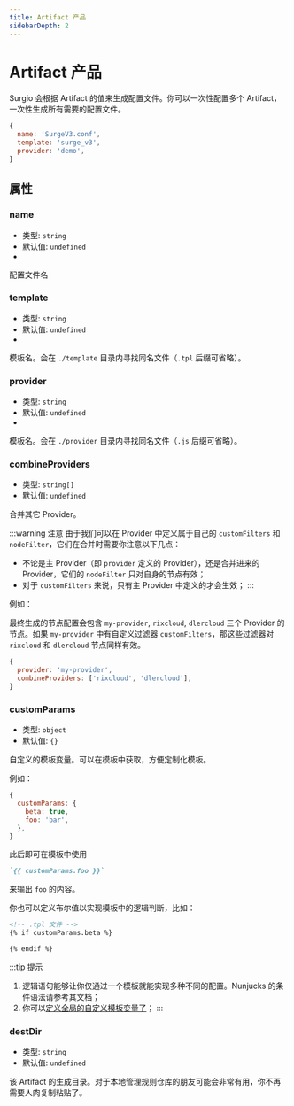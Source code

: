 ```yaml
---
title: Artifact 产品
sidebarDepth: 2
---
```


# Artifact 产品

Surgio 会根据 Artifact 的值来生成配置文件。你可以一次性配置多个 Artifact，一次性生成所有需要的配置文件。

```js
{
  name: 'SurgeV3.conf',
  template: 'surge_v3',
  provider: 'demo',
}
```

## 属性

### name

- 类型: `string`
- 默认值: `undefined`
- <Badge text="必须" vertical="middle" />

配置文件名

### template

- 类型: `string`
- 默认值: `undefined`
- <Badge text="必须" vertical="middle" />

模板名。会在 `./template` 目录内寻找同名文件（`.tpl` 后缀可省略）。

### provider

- 类型: `string`
- 默认值: `undefined`
- <Badge text="必须" vertical="middle" />

模板名。会在 `./provider` 目录内寻找同名文件（`.js` 后缀可省略）。

### combineProviders

- 类型: `string[]`
- 默认值: `undefined`

合并其它 Provider。

:::warning 注意
由于我们可以在 Provider 中定义属于自己的 `customFilters` 和 `nodeFilter`，它们在合并时需要你注意以下几点：
- 不论是主 Provider（即 `provider` 定义的 Provider），还是合并进来的 Provider，它们的 `nodeFilter` 只对自身的节点有效；
- 对于 `customFilters` 来说，只有主 Provider 中定义的才会生效；
:::

例如：

最终生成的节点配置会包含 `my-provider`, `rixcloud`, `dlercloud` 三个 Provider 的节点。如果 `my-provider` 中有自定义过滤器 `customFilters`，那这些过滤器对 `rixcloud` 和 `dlercloud` 节点同样有效。

```js
{
  provider: 'my-provider',
  combineProviders: ['rixcloud', 'dlercloud'],
}
```

### customParams

- 类型: `object`
- 默认值: `{}`

自定义的模板变量。可以在模板中获取，方便定制化模板。

例如：

```js
{
  customParams: {
    beta: true,
    foo: 'bar',
  },
}
```

此后即可在模板中使用 

```md
`{{ customParams.foo }}`
```

来输出 `foo` 的内容。

你也可以定义布尔值以实现模板中的逻辑判断，比如：

```html
<!-- .tpl 文件 -->
{% if customParams.beta %}

{% endif %}
```

:::tip 提示
1. 逻辑语句能够让你仅通过一个模板就能实现多种不同的配置。Nunjucks 的条件语法请参考其文档；
2. 你可以[定义全局的自定义模板变量了](/guide/custom-config.md#customparams)；
:::

### destDir

- 类型: `string`
- 默认值: `undefined`

该 Artifact 的生成目录。对于本地管理规则仓库的朋友可能会非常有用，你不再需要人肉复制粘贴了。
